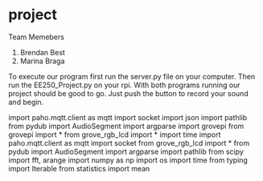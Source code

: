 # project

Team Memebers
1. Brendan Best
2. Marina Braga

To execute our program first run the server.py file on your computer. Then run the EE250_Project.py on your rpi. With both programs running our project should be good to go. Just push the button to record your sound and begin.

import paho.mqtt.client as mqtt 
import socket 
import json
import pathlib
from pydub import AudioSegment
import argparse 
import grovepi
from grovepi import *
from grove_rgb_lcd import *
import time
import paho.mqtt.client as mqtt
import socket
from grove_rgb_lcd import *
from pydub import AudioSegment
import argparse 
import pathlib
from scipy import fft, arange
import numpy as np
import os
import time 
from typing import Iterable
from statistics import mean
